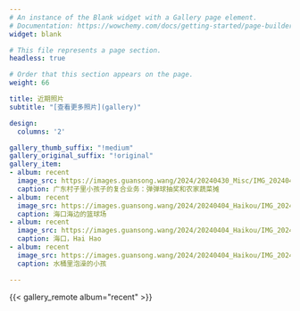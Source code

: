 ```yaml
---
# An instance of the Blank widget with a Gallery page element.
# Documentation: https://wowchemy.com/docs/getting-started/page-builder/
widget: blank

# This file represents a page section.
headless: true

# Order that this section appears on the page.
weight: 66

title: 近期照片
subtitle: "[查看更多照片](gallery)"

design:
  columns: '2'

gallery_thumb_suffix: "!medium"
gallery_original_suffix: "!original"
gallery_item:
- album: recent
  image_src: https://images.guansong.wang/2024/20240430_Misc/IMG_20240413_161824.jpg
  caption: 广东村子里小孩子的复合业务：弹弹球抽奖和农家蔬菜摊
- album: recent
  image_src: https://images.guansong.wang/2024/20240404_Haikou/IMG_20240406_103634.jpg
  caption: 海口海边的篮球场
- album: recent
  image_src: https://images.guansong.wang/2024/20240404_Haikou/IMG_20240405_150906.jpg
  caption: 海口，Hai Hao
- album: recent
  image_src: https://images.guansong.wang/2024/20240404_Haikou/IMG_20240405_160737.jpg
  caption: 水桶里泡澡的小孩

---
```


{{< gallery_remote album="recent" >}}

